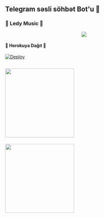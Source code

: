 <h2 align="centre">Telegram səsli söhbət Bot'u 🎵</h2>

### 🍁 **Ledy Music** 🍁
<p align="center">
  <img src="https://telegra.ph/file/e669d8ec6be16f4b7cc39.jpg">
</p> 

 


<h4>🔺 Herokuya Dağıt 🔻</h4>

[![Deploy](https://www.herokucdn.com/deploy/button.svg)](https://heroku.com/deploy?template=https://github.com/AzeMusic/LedyMusicBot)


  <a href="https://t.me/ledyplaylist"><img src="https://img.shields.io/badge/📱 Kanal%3F-blue?&style=flat-square&logo=telegram" width=220px></a></p>
  ------
 <a href="https://t.me/SOQrup"><img src="https://img.shields.io/badge/🛠️ Dəstək%3F-blue&?style=flat-square&logo=telegram" width=220px></a></p>
